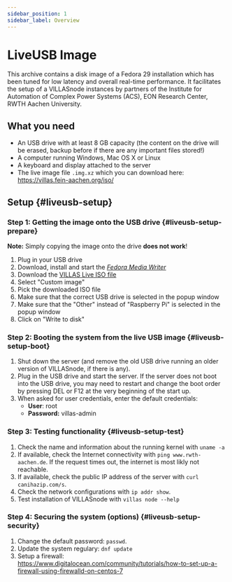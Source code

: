 ```yaml
---
sidebar_position: 1
sidebar_label: Overview
---
```


# LiveUSB Image

This archive contains a disk image of a Fedora 29 installation which has been tuned for low latency and overall real-time performance.
It facilitates the setup of a VILLASnode instances by partners of the Institute for Automation of Complex Power Systems (ACS), EON Research Center, RWTH Aachen University.

## What you need

 - An USB drive with at least 8 GB capacity (the content on the drive will be erased, backup before if there are any important files stored!)
 - A computer running Windows, Mac OS X or Linux
 - A keyboard and display attached to the server
 - The live image file `.img.xz` which you can download here: https://villas.fein-aachen.org/iso/

## Setup {#liveusb-setup}

### Step 1: Getting the image onto the USB drive {#liveusb-setup-prepare}

**Note:** Simply copying the image onto the drive **does not work**!

1. Plug in your USB drive
2. Download, install and start the [_Fedora Media Writer_](https://getfedora.org/en/workstation/download/)
3. Download the [VILLAS Live ISO file](https://villas.fein-aachen.org/iso/)
4. Select "Custom image"
5. Pick the downloaded ISO file
6. Make sure that the correct USB drive is selected in the popup window
7. Make sure that the "Other" instead of "Raspberry Pi" is selected in the popup window
8. Click on "Write to disk"

### Step 2: Booting the system from the live USB image {#liveusb-setup-boot}

1. Shut down the server (and remove the old USB drive running an older version of VILLASnode, if there is any).
2. Plug in the USB drive and start the server. If the server does not boot into the USB drive, you may need to restart and change the boot order by pressing DEL or F12 at the very beginning of the start up.
3. When asked for user credentials, enter the default credentials:
   - **User**: root
   - **Password:** villas-admin

### Step 3: Testing functionality {#liveusb-setup-test}

1. Check the name and information about the running kernel with `uname -a`
2. If available, check the Internet connectivity with `ping www.rwth-aachen.de`. If the request times out, the internet is most likly not reachable.
3. If available, check the public IP address of the server with `curl canihazip.com/s`.
4. Check the network configurations with `ip addr show`.
5. Test installation of VILLASnode with `villas node --help`

### Step 4: Securing the system (options) {#liveusb-setup-security}

1. Change the default password: `passwd`.
2. Update the system regulary: `dnf update`
3. Setup a firewall: https://www.digitalocean.com/community/tutorials/how-to-set-up-a-firewall-using-firewalld-on-centos-7
